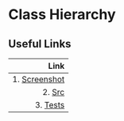 # Class Hierarchy
## Useful Links
 |   Link   | 
|--------:|
| 1. [Screenshot](https://github.com/jackedup/Java-Kotlin-jsleeman/blob/master/ClassHierarchy/ScreenShotOf100Coverage.png/) | 
| 2. [Src](https://github.com/jackedup/Java-Kotlin-jsleeman/tree/master/ClassHierarchy/app/src/main/java/com/example/objects)| 
| 3. [Tests](https://github.com/jackedup/Java-Kotlin-jsleeman/tree/master/ClassHierarchy/app/src/test/java/com/example/objects)| 
